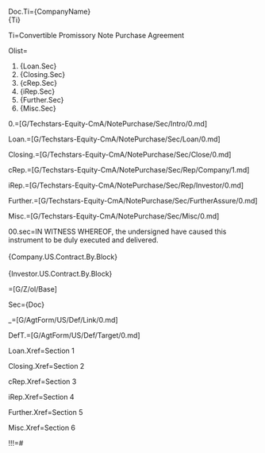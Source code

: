 Doc.Ti={CompanyName}<br>{Ti}

Ti=Convertible Promissory Note Purchase Agreement

Olist=<ol><li>{Loan.Sec}<li>{Closing.Sec}<li>{cRep.Sec}<li>{iRep.Sec}<li>{Further.Sec}<li>{Misc.Sec}</ol>

0.=[G/Techstars-Equity-CmA/NotePurchase/Sec/Intro/0.md]

Loan.=[G/Techstars-Equity-CmA/NotePurchase/Sec/Loan/0.md]

Closing.=[G/Techstars-Equity-CmA/NotePurchase/Sec/Close/0.md]

cRep.=[G/Techstars-Equity-CmA/NotePurchase/Sec/Rep/Company/1.md]

iRep.=[G/Techstars-Equity-CmA/NotePurchase/Sec/Rep/Investor/0.md]

Further.=[G/Techstars-Equity-CmA/NotePurchase/Sec/FurtherAssure/0.md]

Misc.=[G/Techstars-Equity-CmA/NotePurchase/Sec/Misc/0.md]

00.sec=IN WITNESS WHEREOF, the undersigned have caused this instrument to be duly executed and delivered.<br><br>{Company.US.Contract.By.Block}<br><br>{Investor.US.Contract.By.Block}

=[G/Z/ol/Base]

Sec={Doc}

_=[G/AgtForm/US/Def/Link/0.md]

DefT.=[G/AgtForm/US/Def/Target/0.md]

Loan.Xref=Section 1
 
Closing.Xref=Section 2

cRep.Xref=Section 3

iRep.Xref=Section 4

Further.Xref=Section 5

Misc.Xref=Section 6

!!!=#